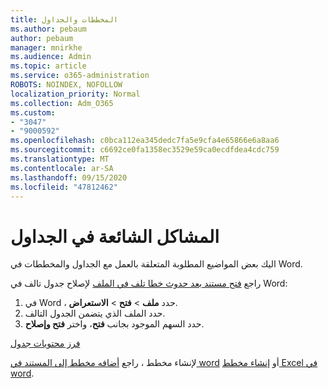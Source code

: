 ```yaml
---
title: المخططات والجداول
ms.author: pebaum
author: pebaum
manager: mnirkhe
ms.audience: Admin
ms.topic: article
ms.service: o365-administration
ROBOTS: NOINDEX, NOFOLLOW
localization_priority: Normal
ms.collection: Adm_O365
ms.custom:
- "3047"
- "9000592"
ms.openlocfilehash: c0bca112ea345dedc7fa5e9cfa4e65866e6a8aa6
ms.sourcegitcommit: c6692ce0fa1358ec3529e59ca0ecdfdea4cdc759
ms.translationtype: MT
ms.contentlocale: ar-SA
ms.lasthandoff: 09/15/2020
ms.locfileid: "47812462"
---
```

# <a name="common-issues-with-tables"></a>المشاكل الشائعة في الجداول 

اليك بعض المواضيع المطلوبة المتعلقة بالعمل مع الجداول والمخططات في Word.

راجع [فتح مستند بعد حدوث خطا تلف في الملف](https://support.office.com/article/47df9d48-2165-4411-a699-1786ac734bc3) لإصلاح جدول تالف في Word:

 1. في Word ، حدد **ملف**  >  **فتح**  >  **الاستعراض**.
 2. حدد الملف الذي يتضمن الجدول التالف.
 3. حدد السهم الموجود بجانب **فتح**، واختر **فتح وإصلاح**.

[فرز محتويات جدول](https://support.office.com/article/F8392477-4613-49CD-ABA6-7C2E48F1D91F)

لإنشاء مخطط ، راجع [أضافه مخطط إلى المستند في word](https://support.office.com/article/ff48e3eb-5e04-4368-a39e-20df7c798932) أو [إنشاء مخطط Excel في word](https://support.office.com/article/11A7D2F0-4487-4A9B-BBC6-D50916CD4A57).